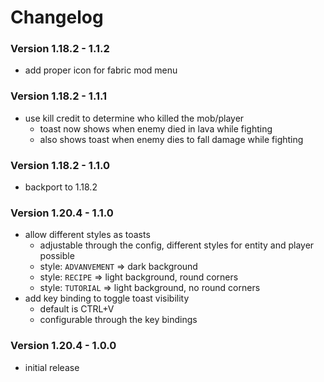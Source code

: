 # Changelog

### Version 1.18.2 - 1.1.2

- add proper icon for fabric mod menu

### Version 1.18.2 - 1.1.1

- use kill credit to determine who killed the mob/player
    - toast now shows when enemy died in lava while fighting
    - also shows toast when enemy dies to fall damage while fighting

### Version 1.18.2 - 1.1.0

- backport to 1.18.2

### Version 1.20.4 - 1.1.0

- allow different styles as toasts
    - adjustable through the config, different styles for entity and player possible
    - style: `ADVANVEMENT` => dark background
    - style: `RECIPE` => light background, round corners
    - style: `TUTORIAL` => light background, no round corners
- add key binding to toggle toast visibility
    - default is CTRL+V
    - configurable through the key bindings

### Version 1.20.4 - 1.0.0

- initial release
